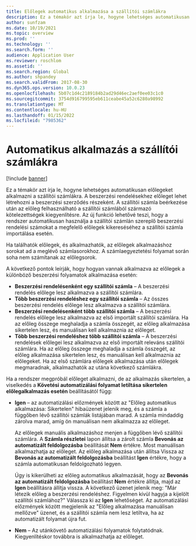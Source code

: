 ```yaml
---
title: Előlegek automatikus alkalmazása a szállítói számlákra
description: Ez a témakör azt írja le, hogyne lehetséges automatikusan előlegeket alkalmazni a szállítói számlákra.
author: sunfzam
ms.date: 10/19/2021
ms.topic: overview
ms.prod: ''
ms.technology: ''
ms.search.form: ''
audience: Application User
ms.reviewer: roschlom
ms.assetid: ''
ms.search.region: Global
ms.author: shpandey
ms.search.validFrom: 2017-08-30
ms.dyn365.ops.version: 10.0.23
ms.openlocfilehash: 5b07c1d4c2189184b2ad29d46ec2aef0ee03c1c0
ms.sourcegitcommit: 3754d916799595eb611ceabe45a52c6280a98992
ms.translationtype: MT
ms.contentlocale: hu-HU
ms.lasthandoff: 01/15/2022
ms.locfileid: "7985362"
---
```

# <a name="automatically-apply-to-vendor-invoices"></a>Automatikus alkalmazás a szállítói számlákra

[!include [banner](../includes/banner.md)]

Ez a témakör azt írja le, hogyne lehetséges automatikusan előlegeket alkalmazni a szállítói számlákra. A beszerzési rendelésekhez előleget lehet létrehozni a beszerzési szerződés részeként. A szállítói számla beérkezése után az előleg felhasználható a szállítói számlából származó kötelezettségek kiegyenlítésre. Az új funkció lehetővé teszi, hogy a rendszer automatikusan használja a szállítói számlán szereplő beszerzési rendelési számokat a megfelelő előlegek kikereséséhez a szállítói számla importálása esetén.

Ha találhatók előlegek, és alkalmazhatók, az előlegek alkalmazáshoz sorokat ad a meglévő számlasorokhoz. A számlaegyeztetési folyamat során soha nem számítanak az előlegsorok.

A következő pontok leírják, hogy hogyan vannak alkalmazva az előlegek a különböző beszerzési folyamatok alkalmazása esetén:

- **Beszerzési rendelésenként egy szállítói számla** – A beszerzési rendelés előlege lesz alkalmazva a szállítói számlára.
- **Több beszerzési rendeléshez egy szállítói számla** – Az összes beszerzési rendelés előlege lesz alkalmazva a szállítói számlára.
- **Beszerzési rendelésenként több szállítói számla** – A beszerzési rendelés előlege lesz alkalmazva az első importált szállítói számlára. Ha az előleg összege meghaladja a számla összegét, az előleg alkalmazása sikertelen lesz, és manuálisan kell alkalmaznia az előleget.
- **Több beszerzési rendeléshez több szállítói számla** – A beszerzési rendelések előlegei lesz alkalmazva az első importált releváns szállítói számlára. Ha az előleg összege meghaladja a számla összegét, az előleg alkalmazása sikertelen lesz, és manuálisan kell alkalmaznia az előlegeket. Ha az első számlára előlegek alkalmazása után előlegek megmaradnak, alkalmazhatók az utána következő számlákra.

Ha a rendszer megpróbál előleget alkalmazni, de az alkalmazás sikertelen, a viselkedés a **Követési automatizálási folyamat letiltása sikertelen előlegalkalmazás esetén** beállításától függ:

- **Igen** – az automatizálási előzmények között az "Előleg automatikus alkalmazása: Sikertelen" hibaüzenet jelenik meg, és a számla a függőben lévő szállítói számlák listájában marad. A számla mindaddig zárolva marad, amíg ön manuálisan nem alkalmazza az előleget.

    Az előlegek manuális alkalmazáshoz menjen a függőben lévő szállítói számlára. A **Számla részletei** lapon állítsa a zárolt számla **Bevonás az automatizált feldolgozásba** beállítását **Nem** értékre. Most manuálisan alkalmazhatja az előleget. Az előleg alkalmazása után állítsa Vissza az **Bevonás az automatizált feldolgozásba** beállítást **Igen** értékre, hogy a számla automatikusan feldolgozható legyen.

    Úgy is kikerülheti az előleg automatikus alkalmazását, hogy az **Bevonás az automatizált feldolgozásba** beállítást **Nem** értékre állítja, majd az **Igen** beállításra állítja vissza. A következő üzenet jelenik meg: "Már létezik előleg a beszerzési rendeléshez. Figyelmen kívül hagyja a kijelölt szállítói számlához?" Válassza ki az **Igen** lehetőséget. Az automatizálási előzmények között megjelenik az "Előleg alkalmazása manuálisan mellőzve" üzenet, és a szállítói számla nem lesz letiltva, ha az automatizált folyamat újra fut.

- **Nem** – Az utánkövető automatizálási folyamatok folytatódnak. Kiegyenlítéskor továbbra is alkalmazhatja az előleget.
